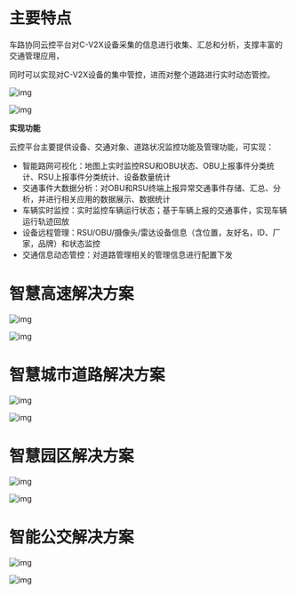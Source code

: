 # 主要特点

车路协同云控平台对C-V2X设备采集的信息进行收集、汇总和分析，支撑丰富的交通管理应用，

同时可以实现对C-V2X设备的集中管控，进而对整个道路进行实时动态管控。

![img](http://v2x.gohigh.com.cn/upload/image/202011/16/0436405381.jpg)

![img](http://v2x.gohigh.com.cn/upload/image/202011/16/0437478658.jpg)

**实现功能**

云控平台主要提供设备、交通对象、道路状况监控功能及管理功能，可实现：

- 智能路网可视化：地图上实时监控RSU和OBU状态、OBU上报事件分类统计、RSU上报事件分类统计、设备数量统计
- 交通事件大数据分析：对OBU和RSU终端上报异常交通事件存储、汇总、分析，并进行相关应用的数据展示、数据统计
- 车辆实时监控：实时监控车辆运行状态；基于车辆上报的交通事件，实现车辆运行轨迹回放
- 设备远程管理：RSU/OBU/摄像头/雷达设备信息（含位置，友好名，ID、厂家，品牌）和状态监控
- 交通信息动态管控：对道路管理相关的管理信息进行配置下发

# 智慧高速解决方案

![img](http://v2x.gohigh.com.cn/upload/image/202009/29/0339547913.jpg)

![img](http://v2x.gohigh.com.cn/upload/image/202009/29/0339568115.jpg)

# 智慧城市道路解决方案

![img](http://v2x.gohigh.com.cn/upload/image/202009/29/0337253917.jpg)

![img](http://v2x.gohigh.com.cn/upload/image/202009/29/0337260624.jpg)

# 智慧园区解决方案

![img](http://v2x.gohigh.com.cn/upload/image/202009/29/0341056248.jpg)

![img](http://v2x.gohigh.com.cn/upload/image/202009/29/0341072184.jpg)

# 智能公交解决方案

![img](http://qxw1539330178.my3w.com/upload/image/202009/29/0338410804.jpg)

![img](http://v2x.gohigh.com.cn/upload/image/202009/29/0338413736.jpg)